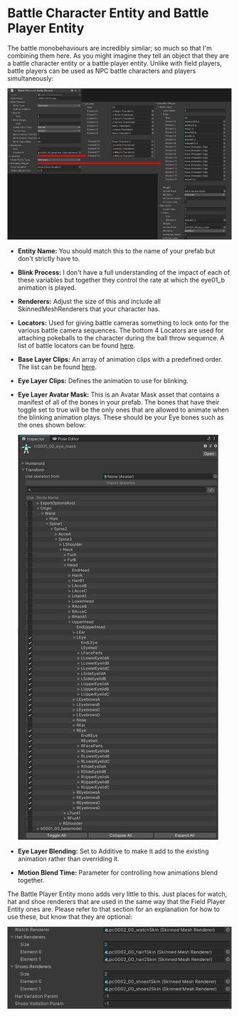 # Battle Character Entity and Battle Player Entity

The battle monobehaviours are incredibly similar; so much so that I'm combining them here.
As you might imagine they tell an object that they are a battle character entity or a battle player entity.
Unlike with field players, battle players can be used as NPC battle characters and players simultaneously:

![battle-entity-1](/static/img/lumitool-guides/characters/battle-entity-1.webp)

- **Entity Name:** You should match this to the name of your prefab but don't strictly have to.
- **Blink Process:** I don't have a full understanding of the impact of each of these variables but together they control the rate at which the eye01_b animation is played.
- **Renderers:** Adjust the size of this and include all SkinnedMeshRenderers that your character has.
- **Locators:** Used for giving battle cameras something to lock onto for the various battle camera sequences. The bottom 4 Locators are used for attaching pokeballs to the character during the ball throw sequence. A list of battle locators can be found [here](https://docs.google.com/spreadsheets/d/1lF9hdc9042NIlKLmnrCVF9eN1ymcCRFCa0G62tAnVLk/edit?usp=sharing).
- **Base Layer Clips:** An array of animation clips with a predefined order. The list can be found [here](https://docs.google.com/spreadsheets/d/1lF9hdc9042NIlKLmnrCVF9eN1ymcCRFCa0G62tAnVLk/edit?usp=sharing).
- **Eye Layer Clips:** Defines the animation to use for blinking.
- **Eye Layer Avatar Mask:** This is an Avatar Mask asset that contains a manifest of all of the bones in your prefab. The bones that have their toggle set to true will be the only ones that are allowed to animate when the blinking animation plays. These should be your Eye bones such as the ones shown below:

    ![battle-entity-2](/static/img/lumitool-guides/characters/battle-entity-2.webp)
- **Eye Layer Blending:** Set to Additive to make it add to the existing animation rather than overriding it.
- **Motion Blend Time:** Parameter for controlling how animations blend together.

The Battle Player Entity mono adds very little to this. Just places for watch, hat and shoe renderers that are used in the same way that the Field Player Entity ones are.
Please refer to that section for an explanation for how to use these, but know that they are optional:

![battle-entity-3](/static/img/lumitool-guides/characters/battle-entity-3.webp)